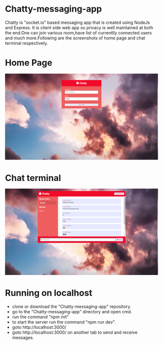 # Chatty-messaging-app
Chatty is "socket.io" based messaging app that is created using NodeJs and Express. It is client side web app so privacy is well maintained at both the end.One can join various room,have list of currentlly connected users and much more.Following are the screenshots of home page and chat terminal respectively.

# Home Page
![Screenshot](Screenshot1.png)

# Chat terminal
![Screenshot](Screenshot2.png)

# Running on localhost

- clone or download the "Chatty-messaging-app" repository.
- go to the "Chatty-messaging-app" directory and open cmd.
- run the command "npm init"
- to start the server run the command "npm run dev".
- goto http://localhost:3000/
- goto http://localhost:3000/ on another tab to send and receive messages.
